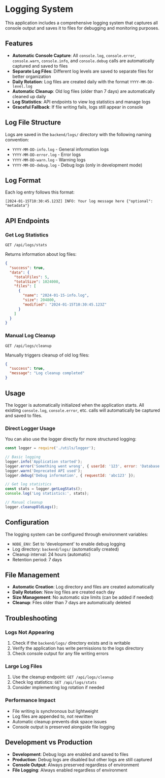 # Logging System

This application includes a comprehensive logging system that captures all console output and saves it to files for debugging and monitoring purposes.

## Features

- **Automatic Console Capture**: All `console.log`, `console.error`, `console.warn`, `console.info`, and `console.debug` calls are automatically captured and saved to files
- **Separate Log Files**: Different log levels are saved to separate files for better organization
- **Daily Rotation**: Log files are created daily with the format `YYYY-MM-DD-level.log`
- **Automatic Cleanup**: Old log files (older than 7 days) are automatically cleaned up daily
- **Log Statistics**: API endpoints to view log statistics and manage logs
- **Graceful Fallback**: If file writing fails, logs still appear in console

## Log File Structure

Logs are saved in the `backend/logs/` directory with the following naming convention:
- `YYYY-MM-DD-info.log` - General information logs
- `YYYY-MM-DD-error.log` - Error logs
- `YYYY-MM-DD-warn.log` - Warning logs
- `YYYY-MM-DD-debug.log` - Debug logs (only in development mode)

## Log Format

Each log entry follows this format:
```
[2024-01-15T10:30:45.123Z] INFO: Your log message here {"optional": "metadata"}
```

## API Endpoints

### Get Log Statistics
```
GET /api/logs/stats
```

Returns information about log files:
```json
{
  "success": true,
  "data": {
    "totalFiles": 5,
    "totalSize": 1024000,
    "files": [
      {
        "name": "2024-01-15-info.log",
        "size": 204800,
        "modified": "2024-01-15T10:30:45.123Z"
      }
    ]
  }
}
```

### Manual Log Cleanup
```
GET /api/logs/cleanup
```

Manually triggers cleanup of old log files:
```json
{
  "success": true,
  "message": "Log cleanup completed"
}
```

## Usage

The logger is automatically initialized when the application starts. All existing `console.log`, `console.error`, etc. calls will automatically be captured and saved to files.

### Direct Logger Usage

You can also use the logger directly for more structured logging:

```javascript
const logger = require('./utils/logger');

// Basic logging
logger.info('Application started');
logger.error('Something went wrong', { userId: '123', error: 'Database connection failed' });
logger.warn('Deprecated API used');
logger.debug('Debug information', { requestId: 'abc123' });

// Get log statistics
const stats = logger.getLogStats();
console.log('Log statistics:', stats);

// Manual cleanup
logger.cleanupOldLogs();
```

## Configuration

The logging system can be configured through environment variables:

- `NODE_ENV`: Set to 'development' to enable debug logging
- Log directory: `backend/logs/` (automatically created)
- Cleanup interval: 24 hours (automatic)
- Retention period: 7 days

## File Management

- **Automatic Creation**: Log directory and files are created automatically
- **Daily Rotation**: New log files are created each day
- **Size Management**: No automatic size limits (can be added if needed)
- **Cleanup**: Files older than 7 days are automatically deleted

## Troubleshooting

### Logs Not Appearing
1. Check if the `backend/logs/` directory exists and is writable
2. Verify the application has write permissions to the logs directory
3. Check console output for any file writing errors

### Large Log Files
1. Use the cleanup endpoint: `GET /api/logs/cleanup`
2. Check log statistics: `GET /api/logs/stats`
3. Consider implementing log rotation if needed

### Performance Impact
- File writing is synchronous but lightweight
- Log files are appended to, not rewritten
- Automatic cleanup prevents disk space issues
- Console output is preserved alongside file logging

## Development vs Production

- **Development**: Debug logs are enabled and saved to files
- **Production**: Debug logs are disabled but other logs are still captured
- **Console Output**: Always preserved regardless of environment
- **File Logging**: Always enabled regardless of environment
